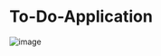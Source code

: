 # To-Do-Application
![image](https://user-images.githubusercontent.com/65728666/162562659-e9b036f9-0116-4908-9c3e-a711263c2cae.png)
